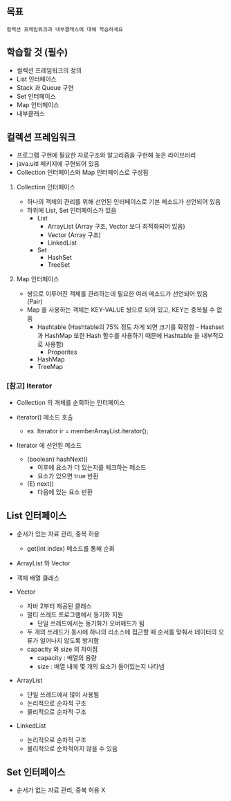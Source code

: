 ## 목표
    컬렉션 프레임워크과 내부클래스에 대해 학습하세요

## 학습할 것 (필수)
- 컬렉션 프레임워크의 정의
- List 인터페이스
- Stack 과 Queue 구현
- Set 인터페이스
- Map 인터페이스
- 내부클래스

## 컬렉션 프레임워크
- 프로그램 구현에 필요한 자료구조와 알고리즘을 구현해 놓은 라이브러리
- java.uitl 패키지에 구현되어 있음
- Collection 인터페이스와 Map 인터페이스로 구성됨

1. Collection 인터페이스
	- 하나의 객체의 관리를 위해 선언된 인터페이스로 기본 메소드가 선언되어 있음
	- 하위에 List, Set 인터페이스가 있음
		- List
			- ArrayList (Array 구조, Vector 보다 최적화되어 있음)
			- Vector (Array 구조)
			- LinkedList
		- Set
			- HashSet
			- TreeSet

2. Map 인터페이스
	- 쌍으로 이루어진 객체를 관리하는데 필요한 여러 메소드가 선언되어 있음 (Pair)
	- Map 을 사용하는 객체는 KEY-VALUE 쌍으로 되어 있고, KEY는 중복될 수 없음
		- Hashtable (Hashtable의 75% 정도 차게 되면 크기를 확장함 - Hashset 과 HashMap 또한 Hash 함수를 사용하기 때문에 Hashtable 을 내부적으로 사용함)
			- Properites
		- HashMap
		- TreeMap

### [참고] Iterator
- Collection 의 개체를 순회하는 인터페이스
- iterator() 메소드 호출
	- ex. Iterator<E> ir = memberArrayList.iterator();

- Iterator 에 선언된 메소드
	- (boolean) hashNext()
		- 이후에 요소가 더 있는지를 체크하는 메소드
		- 요소가 있으면 true 반환
	- (E) next()
		- 다음에 있는 요소 반환

## List 인터페이스
- 순서가 있는 자료 관리, 중복 허용
	- get(int index) 메소드를 통해 순회
- ArrayList 와 Vector
- 객체 배열 클래스
- Vector 
	- 자바 2부터 제공된 클래스
	- 멀티 쓰레드 프로그램에서 동기화 지원
		- 단일 쓰레드에서는 동기화가 오버헤드가 됨
	- 두 개의 쓰레드가 동시에 하나의 리소스에 접근할 때 순서를 맞춰서 데이터의 오류가 일어나지 않도록 방지함
	- capacity 와 size 의 차이점
		- capacity : 배열의 용량 
		- size : 배열 내에 몇 개의 요소가 들어있는지 나타냄

- ArrayList
	- 단일 쓰레드에서 많이 사용됨
	- 논리적으로 순차적 구조
	- 물리적으로 순차적 구조
	
- LinkedList
	- 논리적으로 순차적 구조
	- 물리적으로 순차적이지 않을 수 있음

## Set 인터페이스
- 순서가 없는 자료 관리, 중복 허용 X

